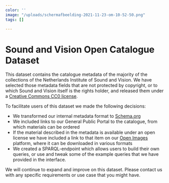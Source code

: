```yaml
---
color: ''
image: "/uploads/schermafbeelding-2021-11-23-om-10-52-50.png"
tags: []

---
```

# Sound and Vision Open Catalogue Dataset

This dataset contains the catalogue metadata of the majority of the collections of the Netherlands Institute of Sound and Vision. We have selected those metadata fields that are not protected by copyright, or to which Sound and Vision itself is the rights holder, and released them under a [Creative Commons CC0 license](https://creativecommons.org/share-your-work/public-domain/cc0/ "CC0 License").

To facilitate users of this dataset we made the following decisions:

* We transformed our internal metadata format to [Schema.org](https://schema.org/ "Schema.org") 
* We included links to our General Public Portal to the catalogue, from which materials can be ordered
* If the material described in the metadata is available under an open license we have included a link to that item on our [Open Images](https://openimages.eu/ "Open Images") platform, where it can be downloaded in various formats
* We created a SPARQL-endpoint which allows users to build their own queries, or use and tweak some of the example queries that we have provided in the interface.

We will continue to expand and improve on this dataset. Please contact us with any specific requirements or use case that you might have.